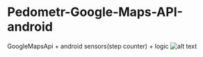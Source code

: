 # Pedometr-Google-Maps-API-android
GoogleMapsApi + android sensors(step counter) + logic 
![alt text](https://raw.githubusercontent.com/us05375/Pedometr-Google-Maps-API-android/tree/master/PedometrGoogleMaps/1.jpg)


